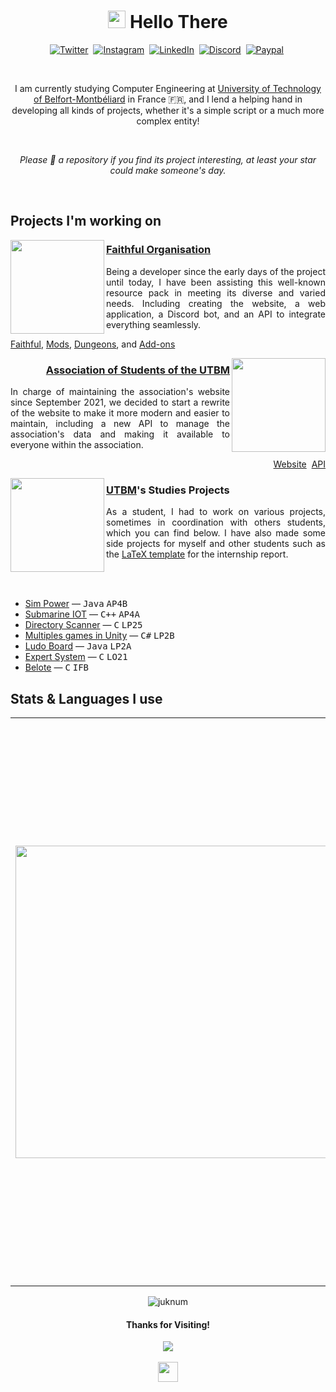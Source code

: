 <h1 align="center">
<img src="https://lumiere-a.akamaihd.net/v1/images/image_24de51ea.gif" height="28">
Hello There
</h1>

<p align="center">
 <a href="https://twitter.com/Juknum_"><img alt="Twitter" src="https://img.shields.io/badge/Twitter-1DA1F2?style=for-the-badge&logo=twitter&logoColor=white"></a>&nbsp;
 <a href="mailto:contact@juknum.fr"><img alt="Instagram" src="https://img.shields.io/badge/Email-0096aa?style=for-the-badge&logo=gmail&logoColor=white"></a>&nbsp;
 <a href="https://www.linkedin.com/in/juknum"><img alt="LinkedIn" src="https://img.shields.io/badge/LinkedIn-0077B5?style=for-the-badge&logo=linkedin&logoColor=white"></a>&nbsp;
 <a href="https://discordapp.com/users/207471947662098432"><img alt="Discord" src="https://img.shields.io/badge/Discord-525DDB?style=for-the-badge&logo=discord&logoColor=white"></a>&nbsp;
 <a href="https://paypal.me/jlcnst"><img alt="Paypal" src="https://img.shields.io/badge/PayPal-00457C?style=for-the-badge&logo=paypal&logoColor=white"></a>&nbsp;
</p>

<br>

<p align="center">
I am currently studying Computer Engineering at <a href="https://www.utbm.fr/">University of Technology of Belfort-Montbéliard</a> in France 🇫🇷, and I lend a helping hand in developing all kinds of projects, whether it's a simple script or a much more complex entity!
</p>
<br>
<p align="center"><em>Please 🌟 a repository if you find its project interesting, at least your star could make someone's day.</em></p>

<br>

## Projects I'm working on

<img src="https://database.faithfulpack.net/images/branding/logos/transparent/512/plain_logo.png" align="left" height="150" >

<h3><a href="https://www.faithfulpack.net/">Faithful Organisation</a></h3>

<p align="justify">
Being a developer since the early days of the project until today, I have been assisting this well-known resource pack in meeting its diverse and varied needs. Including creating the website, a web application, a Discord bot, and an API to integrate everything seamlessly.
</p>

<p align="left">
<a href="https://github.com/Faithful-Resource-Pack">Faithful</a>,
<a href="https://github.com/Faithful-Mods">Mods</a>,
<a href="https://github.com/Faithful-Dungeons">Dungeons</a>, and
<a href="https://github.com/Faithful-Addons">Add-ons</a>
</p>

<img src="https://avatars.githubusercontent.com/u/4517438" align="right" height="150">

<h3 align="right"><a href="https://ae.utbm.fr">Association of Students of the UTBM</a></h3>
<p align="justify">
In charge of maintaining the association's website since September 2021, we decided to start a rewrite of the website to make it more modern and easier to maintain, including a new API to manage the association's data and making it available to everyone within the association.
</p>

<p align="right">
 <a href="https://github.com/ae-utbm/sith4">Website</a>&nbsp;
 <a href="">API</a>
</p>

<img src="https://github.com/Juknum/Juknum/assets/49886317/905c087c-e1cd-47bd-b7d3-b846cc1ea0c4" align="left" height="150">

<h3 align="left"><a href="https://utbm.fr">UTBM</a>'s Studies Projects</h3>
<p align="justify">
As a student, I had to work on various projects, sometimes in coordination with others students, which you can find below. I have also made some side projects for myself and other students such as the <a href="">LaTeX template</a> for the internship report.
</p>

<br>
<br>
<ul>
 <li><a href="https://github.com/CyrilleStr/SimPower">Sim Power</a>&nbsp;—&nbsp;<kbd>Java</kbd>&nbsp;<kbd>AP4B</kbd></li>
 <li><a href="https://github.com/Juknum/ChouMarin">Submarine IOT</a>&nbsp;—&nbsp;<kbd>C++</kbd>&nbsp;<kbd>AP4A</kbd></li>
 <li><a href="https://github.com/Juknum/Directory-Scanner">Directory Scanner</a>&nbsp;—&nbsp;<kbd>C</kbd>&nbsp;<kbd>LP25</kbd></li>
 <li><a href="https://github.com/Juknum/Multi-Games-in-Unity">Multiples games in Unity</a>&nbsp;—&nbsp;<kbd>C#</kbd>&nbsp;<kbd>LP2B</kbd></li>
 <li><a href="https://github.com/Juknum/Ludo-Board">Ludo Board</a>&nbsp;—&nbsp;<kbd>Java</kbd>&nbsp;<kbd>LP2A</kbd></li>
 <li><a href="https://github.com/Juknum/Systeme-Expert">Expert System</a>&nbsp;—&nbsp;<kbd>C</kbd>&nbsp;<kbd>LO21</kbd></li>
 <li><a href="https://github.com/Juknum/Belote">Belote</a>&nbsp;—&nbsp;<kbd>C</kbd>&nbsp;<kbd>IFB</kbd></li>
</ul>

## Stats & Languages I use

<table>
 <tr>
  <th>
   <picture>
    <source srcset="https://github-readme-stats.vercel.app/api/wakatime?username=Juknum&langs_count=20&theme=dark&layout=compact" media="(prefers-color-scheme: dark)"
    />
    <source srcset="https://github-readme-stats.vercel.app/api/wakatime?username=Juknum&langs_count=20&theme=light&layout=compact" media="(prefers-color-scheme: light), (prefers-color-scheme: no-preference)"
    />
    <img width="500" src="https://github-readme-stats.vercel.app/api/wakatime?username=Juknum&langs_count=20&layout=compact" />
   </picture>
  </th>
  <th>
   <picture>
    <source srcset="https://github-readme-streak-stats.herokuapp.com/?user=Juknum&theme=dark&layout=compact" media="(prefers-color-scheme: dark)" />
    <source srcset="https://github-readme-streak-stats.herokuapp.com/?user=Juknum&theme=light&layout=compact" media="(prefers-color-scheme: light), (prefers-color-scheme: no-preference)" />
    <img width="450" src="https://github-readme-streak-stats.herokuapp.com/?user=Juknum&layout=compact" />
   </picture>
   <br>
   <picture>
    <source
     srcset="https://github-readme-stats.vercel.app/api?username=Juknum&show_icons=true&theme=dark&hide_title=true&layout=compact"
     media="(prefers-color-scheme: dark)" />
    <source
     srcset="https://github-readme-stats.vercel.app/api?username=Juknum&show_icons=true&theme=light&hide_title=true&layout=compact"
     media="(prefers-color-scheme: light), (prefers-color-scheme: no-preference)" />
    <img width="450" src="https://github-readme-stats.vercel.app/api?username=Juknum&show_icons=true&hide_title=true" />
   </picture>
  </th>
 </tr>
</table>

<p align="center">
 <img src="https://wakatime.com/badge/user/09f02cd5-cd5e-406e-8cde-3fe372acff3c.svg?style=for-the-badge" alt="juknum" />
</p>

<h4 align="center">Thanks for Visiting!</h4>
<p align="center">
 <img src="https://profile-counter.glitch.me/Juknum/count.svg">
 <br/><br/>
 <img height="32" src="https://images-ext-2.discordapp.net/external/T6Cv-e0Xpc42I5VAV-G8wYCqt7mgI4ewjEWmtwDq4iU/https/cdn.discordapp.com/emojis/799357507126427699">
</p>
